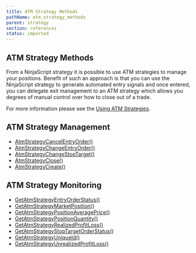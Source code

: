 ```yaml
---
title: ATM Strategy Methods
pathName: atm_strategy_methods
parent: strategy
section: references
status: imported
---
```


## ATM Strategy Methods

From a NinjaScript strategy it is possible to use ATM strategies to manage your positions. Benefit of such an approach is that you can use the NinjaScript strategy to generate automated entry signals and once entered, you can delegate exit management to an ATM strategy which allows you degrees of manual control over how to close out of a trade.

For more information please see the [Using ATM Strategies](using_atm_strategies).

## ATM Strategy Management

* [AtmStrategyCancelEntryOrder()](atmstrategycancelentryorder)
* [AtmStrategyChangeEntryOrder()](atmstrategychangeentryorder)
* [AtmStrategyChangeStopTarget()](atmstrategychangestoptarget)
* [AtmStrategyClose()](atmstrategyclose)
* [AtmStrategyCreate()](atmstrategycreate)

## ATM Strategy Monitoring

* [GetAtmStrategyEntryOrderStatus()](getatmstrategyentryorderstatus)
* [GetAtmStrategyMarketPosition()](getatmstrategymarketposition)
* [GetAtmStrategyPositionAveragePrice()](getatmstrategypositionaveragep)
* [GetAtmStrategyPositionQuantity()](getatmstrategypositionquantity)
* [GetAtmStrategyRealizedProfitLoss()](getatmstrategyrealizedprofitlo)
* [GetAtmStrategyStopTargetOrderStatus()](getatmstrategystoptargetorders)
* [GetAtmStrategyUniqueId()](getatmstrategyuniqueid)
* [GetAtmStrategyUnrealizedProfitLoss()](getatmstrategyunrealizedprofit)

